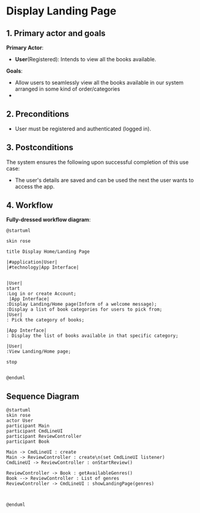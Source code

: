 # Display Landing Page

## 1. Primary actor and goals
__Primary Actor__:

* __User__(Registered): Intends to view all the books available.

__Goals__:
* Allow users to seamlessly view all the books 
available in our system arranged in some kind of order/categories
* 
## 2. Preconditions
* User must be registered and authenticated (logged in).


## 3. Postconditions

The system ensures the following upon successful completion of this use case:
* The user's details are saved and can be used the next the user wants to
access the app.



## 4. Workflow
__Fully-dressed workflow diagram__:
```plantuml
@startuml

skin rose

title Display Home/Landing Page

|#application|User|
|#technology|App Interface|


|User|
start
:Log in or create Account;
 |App Interface|
:Display Landing/Home page(Inform of a welcome message);
:Display a list of book categories for users to pick from;
|User|
: Pick the category of books;

|App Interface|
: Display the list of books available in that specific category;

|User|
:View Landing/Home page;

stop


@enduml
```

## Sequence Diagram

```plantuml
@startuml
skin rose
actor User
participant Main
participant CmdLineUI
participant ReviewController
participant Book

Main -> CmdLineUI : create
Main -> ReviewController : create\n(set CmdLineUI listener)
CmdLineUI -> ReviewController : onStartReview()

ReviewController -> Book : getAvailableGenres()
Book --> ReviewController : List of genres
ReviewController -> CmdLineUI : showLandingPage(genres)



@enduml

```

